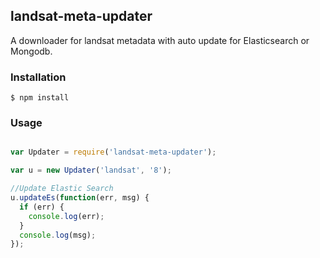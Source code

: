 ## landsat-meta-updater

A downloader for landsat metadata with auto update for Elasticsearch or Mongodb.

### Installation

    $ npm install

### Usage

```javascript

var Updater = require('landsat-meta-updater');

var u = new Updater('landsat', '8');

//Update Elastic Search
u.updateEs(function(err, msg) {
  if (err) {
    console.log(err);
  }
  console.log(msg);
});

```
